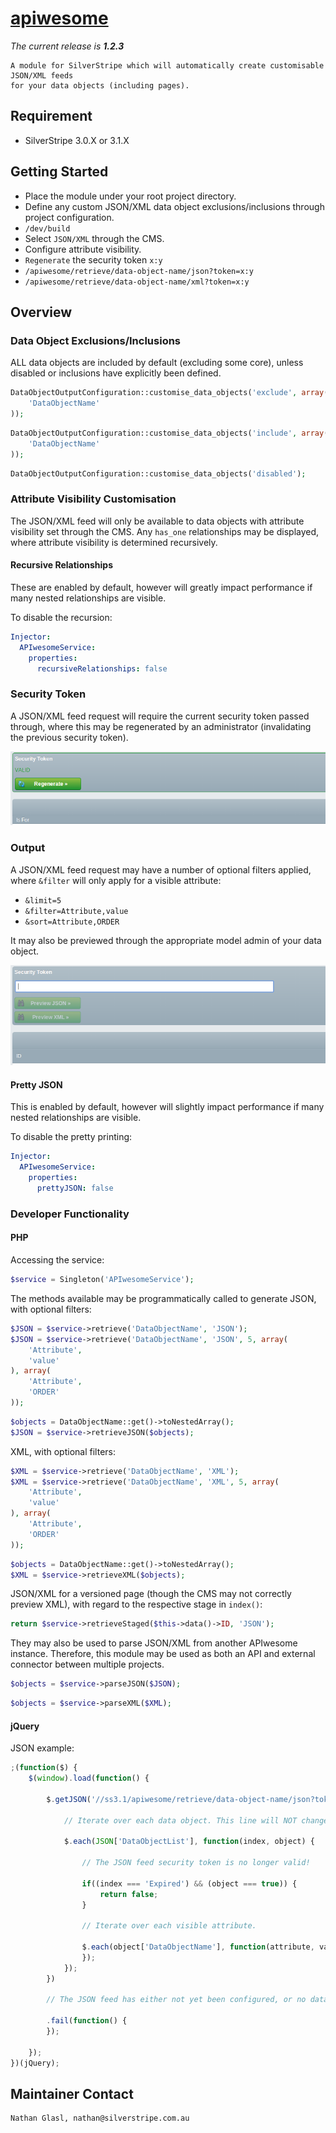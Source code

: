 # [apiwesome](https://packagist.org/packages/nglasl/silverstripe-apiwesome)

_The current release is **1.2.3**_

	A module for SilverStripe which will automatically create customisable JSON/XML feeds
	for your data objects (including pages).

## Requirement

* SilverStripe 3.0.X or 3.1.X

## Getting Started

* Place the module under your root project directory.
* Define any custom JSON/XML data object exclusions/inclusions through project configuration.
* `/dev/build`
* Select `JSON/XML` through the CMS.
* Configure attribute visibility.
* `Regenerate` the security token `x:y`
* `/apiwesome/retrieve/data-object-name/json?token=x:y`
* `/apiwesome/retrieve/data-object-name/xml?token=x:y`

## Overview

### Data Object Exclusions/Inclusions

ALL data objects are included by default (excluding some core), unless disabled or inclusions have explicitly been defined.

```php
DataObjectOutputConfiguration::customise_data_objects('exclude', array(
	'DataObjectName'
));
```

```php
DataObjectOutputConfiguration::customise_data_objects('include', array(
	'DataObjectName'
));
```

```php
DataObjectOutputConfiguration::customise_data_objects('disabled');
```

### Attribute Visibility Customisation

The JSON/XML feed will only be available to data objects with attribute visibility set through the CMS. Any `has_one` relationships may be displayed, where attribute visibility is determined recursively.

#### Recursive Relationships

These are enabled by default, however will greatly impact performance if many nested relationships are visible.

To disable the recursion:

```yaml
Injector:
  APIwesomeService:
    properties:
      recursiveRelationships: false
```

### Security Token

A JSON/XML feed request will require the current security token passed through, where this may be regenerated by an administrator (invalidating the previous security token).

![token](images/apiwesome-token.png)

### Output

A JSON/XML feed request may have a number of optional filters applied, where `&filter` will only apply for a visible attribute:

* `&limit=5`
* `&filter=Attribute,value`
* `&sort=Attribute,ORDER`

It may also be previewed through the appropriate model admin of your data object.

![preview](images/apiwesome-preview.png)

#### Pretty JSON

This is enabled by default, however will slightly impact performance if many nested relationships are visible.

To disable the pretty printing:

```yaml
Injector:
  APIwesomeService:
    properties:
      prettyJSON: false
```

### Developer Functionality

#### PHP

Accessing the service:

```php
$service = Singleton('APIwesomeService');
```

The methods available may be programmatically called to generate JSON, with optional filters:

```php
$JSON = $service->retrieve('DataObjectName', 'JSON');
$JSON = $service->retrieve('DataObjectName', 'JSON', 5, array(
	'Attribute',
	'value'
), array(
	'Attribute',
	'ORDER'
));
```

```php
$objects = DataObjectName::get()->toNestedArray();
$JSON = $service->retrieveJSON($objects);
```

XML, with optional filters:

```php
$XML = $service->retrieve('DataObjectName', 'XML');
$XML = $service->retrieve('DataObjectName', 'XML', 5, array(
	'Attribute',
	'value'
), array(
	'Attribute',
	'ORDER'
));
```

```php
$objects = DataObjectName::get()->toNestedArray();
$XML = $service->retrieveXML($objects);
```

JSON/XML for a versioned page (though the CMS may not correctly preview XML), with regard to the respective stage in `index()`:

```php
return $service->retrieveStaged($this->data()->ID, 'JSON');
```

They may also be used to parse JSON/XML from another APIwesome instance. Therefore, this module may be used as both an API and external connector between multiple projects.

```php
$objects = $service->parseJSON($JSON);
```

```php
$objects = $service->parseXML($XML);
```

#### jQuery

JSON example:

```javascript
;(function($) {
	$(window).load(function() {

		$.getJSON('//ss3.1/apiwesome/retrieve/data-object-name/json?token=' + token(), function(JSON) {

			// Iterate over each data object. This line will NOT change.

			$.each(JSON['DataObjectList'], function(index, object) {

				// The JSON feed security token is no longer valid!

				if((index === 'Expired') && (object === true)) {
					return false;
				}

				// Iterate over each visible attribute.

				$.each(object['DataObjectName'], function(attribute, value) {
				});
			});
		})

		// The JSON feed has either not yet been configured, or no data objects were found.

		.fail(function() {
		});

	});
})(jQuery);
```

## Maintainer Contact

	Nathan Glasl, nathan@silverstripe.com.au
